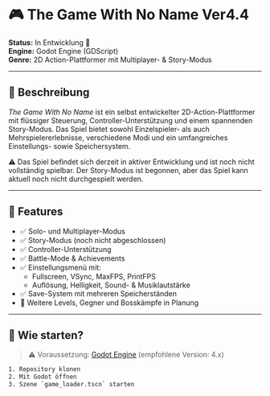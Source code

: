 # 🎮 The Game With No Name Ver4.4

**Status:** In Entwicklung 🚧  
**Engine:** Godot Engine (GDScript)  
**Genre:** 2D Action-Plattformer mit Multiplayer- & Story-Modus

---

## 🧾 Beschreibung

_The Game With No Name_ ist ein selbst entwickelter 2D-Action-Plattformer mit flüssiger Steuerung, Controller-Unterstützung und einem spannenden Story-Modus. Das Spiel bietet sowohl Einzelspieler- als auch Mehrspielererlebnisse, verschiedene Modi und ein umfangreiches Einstellungs- sowie Speichersystem.

⚠️ Das Spiel befindet sich derzeit in aktiver Entwicklung und ist noch nicht vollständig spielbar. Der Story-Modus ist begonnen, aber das Spiel kann aktuell noch nicht durchgespielt werden.

---

## 🔧 Features

- ✅ Solo- und Multiplayer-Modus  
- ✅ Story-Modus (noch nicht abgeschlossen)
- ✅ Controller-Unterstützung  
- ✅ Battle-Mode & Achievements  
- ✅ Einstellungsmenü mit:
  - Fullscreen, VSync, MaxFPS, PrintFPS  
  - Auflösung, Helligkeit, Sound- & Musiklautstärke  
- ✅ Save-System mit mehreren Speicherständen  
- 🚧 Weitere Levels, Gegner und Bosskämpfe in Planung  

---

## 🚀 Wie starten?

> ⚠️ Voraussetzung: [Godot Engine](https://godotengine.org/) (empfohlene Version: 4.x)

```bash
1. Repository klonen
2. Mit Godot öffnen
3. Szene `game_loader.tscn` starten
